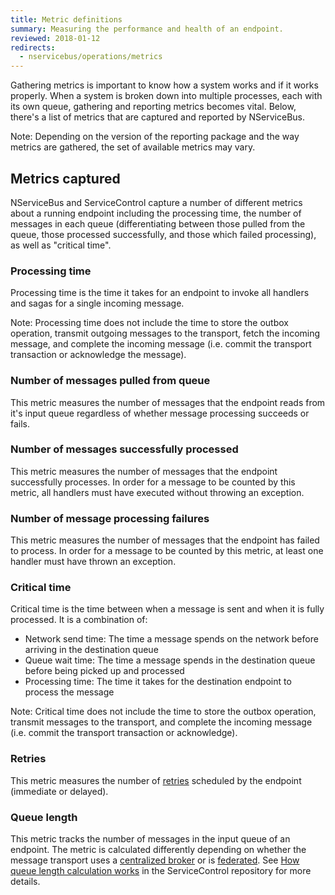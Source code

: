 ```yaml
---
title: Metric definitions
summary: Measuring the performance and health of an endpoint.
reviewed: 2018-01-12
redirects:
  - nservicebus/operations/metrics
---
```


Gathering metrics is important to know how a system works and if it works properly. When a system is broken down into multiple processes, each with its own queue, gathering and reporting metrics becomes vital. Below, there's a list of metrics that are captured and reported by NServiceBus.

Note: Depending on the version of the reporting package and the way metrics are gathered, the set of available metrics may vary.

## Metrics captured

NServiceBus and ServiceControl capture a number of different metrics about a running endpoint including the processing time, the number of messages in each queue (differentiating between those pulled from the queue, those processed successfully, and those which failed processing), as well as "critical time".


### Processing time

Processing time is the time it takes for an endpoint to invoke all handlers and sagas for a single incoming message.

Note: Processing time does not include the time to store the outbox operation, transmit outgoing messages to the transport, fetch the incoming message, and complete the incoming message (i.e. commit the transport transaction or acknowledge the message).


### Number of messages pulled from queue

This metric measures the number of messages that the endpoint reads from it's input queue regardless of whether message processing succeeds or fails.


### Number of messages successfully processed

This metric measures the number of messages that the endpoint successfully processes. In order for a message to be counted by this metric, all handlers must have executed without throwing an exception.


### Number of message processing failures

This metric measures the number of messages that the endpoint has failed to process. In order for a message to be counted by this metric, at least one handler must have thrown an exception.


### Critical time

Critical time is the time between when a message is sent and when it is fully processed. It is a combination of:

 * Network send time: The time a message spends on the network before arriving in the destination queue
 * Queue wait time: The time a message spends in the destination queue before being picked up and processed
 * Processing time: The time it takes for the destination endpoint to process the message

Note: Critical time does not include the time to store the outbox operation, transmit messages to the transport, and complete the incoming message (i.e. commit the transport transaction or acknowledge).

### Retries

This metric measures the number of [retries](/nservicebus/recoverability) scheduled by the endpoint (immediate or delayed).

### Queue length

This metric tracks the number of messages in the input queue of an endpoint. The metric is calculated differently depending on whether the message transport uses a [centralized broker](/transports/types.md#broker-transports) or is [federated](/transports/types.md#federated-transports). See [How queue length calculation works](https://github.com/Particular/ServiceControl/blob/master/docs/queue-length.md) in the ServiceControl repository for more details.
